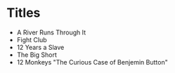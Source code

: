 # Titles

* A River Runs Through It
* Fight Club
* 12 Years a Slave
* The Big Short
* 12 Monkeys
"The Curious Case of Benjemin Button"
